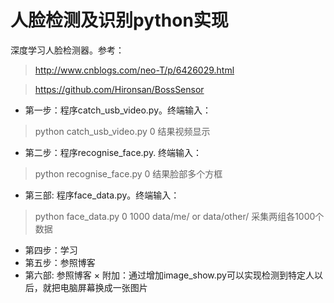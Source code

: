 # 人脸检测及识别python实现

深度学习人脸检测器。参考：
>http://www.cnblogs.com/neo-T/p/6426029.html

>https://github.com/Hironsan/BossSensor

* 第一步：程序catch_usb_video.py。终端输入：
> python catch_usb_video.py 0
> 结果视频显示

* 第二步：程序recognise_face.py. 终端输入：
> python recognise_face.py 0
> 结果脸部多个方框
* 第三部: 程序face_data.py。终端输入：
> python face_data.py 0 1000 data/me/ or data/other/
> 采集两组各1000个数据
* 第四步：学习
* 第五步：参照博客
* 第六部: 参照博客
× 附加：通过增加image_show.py可以实现检测到特定人以后，就把电脑屏幕换成一张图片
